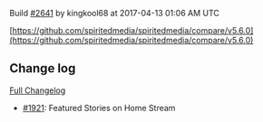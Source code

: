 Build [#2641](https://circleci.com/gh/spiritedmedia/spiritedmedia/2641) by kingkool68 at 2017-04-13 01:06 AM UTC

[https://github.com/spiritedmedia/spiritedmedia/compare/v5.6.0](https://github.com/spiritedmedia/spiritedmedia/compare/v5.6.0)
## Change log
[Full Changelog](https://github.com/spiritedmedia/spiritedmedia/compare/v5.5.13...v5.6.0)

 - [#1921](https://github.com/spiritedmedia/spiritedmedia/pull/1921): Featured Stories on Home Stream
